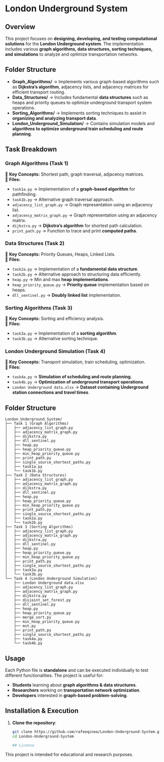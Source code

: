 # London Underground System

## Overview
This project focuses on **designing, developing, and testing computational solutions** for the **London Underground system**. The implementation includes various **graph algorithms, data structures, sorting techniques, and simulations** to analyze and optimize transportation networks.

## Folder Structure
- **Graph_Algorithms/** → Implements various graph-based algorithms such as **Dijkstra’s algorithm**, adjacency lists, and adjacency matrices for efficient transport routing.
- **Data_Structures/** → Includes fundamental **data structures** such as heaps and priority queues to optimize underground transport system operations.
- **Sorting_Algorithms/** → Implements sorting techniques to assist in **organizing and analyzing transport data**.
- **London_Underground_Simulation/** → Contains simulation models and **algorithms to optimize underground train scheduling and route planning**.

## Task Breakdown

### **Graph Algorithms (Task 1)**
📌 **Key Concepts:** Shortest path, graph traversal, adjacency matrices.  
📂 **Files:**
- `task1a.py` → Implementation of a **graph-based algorithm** for pathfinding.
- `task1b.py` → Alternative graph traversal approach.
- `adjacency_list_graph.py` → Graph representation using an adjacency list.
- `adjacency_matrix_graph.py` → Graph representation using an adjacency matrix.
- `dijkstra.py` → **Dijkstra’s algorithm** for shortest path calculation.
- `print_path.py` → Function to trace and print **computed paths**.

### **Data Structures (Task 2)**
📌 **Key Concepts:** Priority Queues, Heaps, Linked Lists.  
📂 **Files:**
- `task2a.py` → Implementation of a **fundamental data structure**.
- `task2b.py` → Alternative approach to structuring data efficiently.
- `heap.py` → Min and max **heap implementations**.
- `heap_priority_queue.py` → **Priority queue** implementation based on heaps.
- `dll_sentinel.py` → **Doubly linked list** implementation.

### **Sorting Algorithms (Task 3)**
📌 **Key Concepts:** Sorting and efficiency analysis.  
📂 **Files:**
- `task3a.py` → Implementation of a **sorting algorithm**.
- `task3b.py` → Alternative sorting technique.

### **London Underground Simulation (Task 4)**
📌 **Key Concepts:** Transport simulation, train scheduling, optimization.  
📂 **Files:**
- `task4a.py` → **Simulation of scheduling and route planning**.
- `task4b.py` → **Optimization of underground transport operations**.
- `London Underground data.xlsx` → **Dataset containing Underground station connections and travel times**.

## Folder Structure

```text
London_Underground_System/
├── Task 1 (Graph Algorithms)
│   ├── adjacency_list_graph.py
│   ├── adjacency_matrix_graph.py
│   ├── dijkstra.py
│   ├── dll_sentinel.py
│   ├── heap.py
│   ├── heap_priority_queue.py
│   ├── min_heap_priority_queue.py
│   ├── print_path.py
│   ├── single_source_shortest_paths.py
│   ├── task1a.py
│   └── task1b.py
├── Task 2 (Data Structures)
│   ├── adjacency_list_graph.py
│   ├── adjacency_matrix_graph.py
│   ├── dijkstra.py
│   ├── dll_sentinel.py
│   ├── heap.py
│   ├── heap_priority_queue.py
│   ├── min_heap_priority_queue.py
│   ├── print_path.py
│   ├── single_source_shortest_paths.py
│   ├── task2a.py
│   └── task2b.py
├── Task 3 (Sorting Algorithms)
│   ├── adjacency_list_graph.py
│   ├── adjacency_matrix_graph.py
│   ├── dijkstra.py
│   ├── dll_sentinel.py
│   ├── heap.py
│   ├── heap_priority_queue.py
│   ├── min_heap_priority_queue.py
│   ├── print_path.py
│   ├── single_source_shortest_paths.py
│   ├── task3a.py
│   └── task3b.py
└── Task 4 (London Underground Simulation)
    ├── London Underground data.xlsx
    ├── adjacency_list_graph.py
    ├── adjacency_matrix_graph.py
    ├── dijkstra.py
    ├── disjoint_set_forest.py
    ├── dll_sentinel.py
    ├── heap.py
    ├── heap_priority_queue.py
    ├── merge_sort.py
    ├── min_heap_priority_queue.py
    ├── mst.py
    ├── print_path.py
    ├── single_source_shortest_paths.py
    ├── task4a.py
    └── task4b.py

```

## Usage
Each Python file is **standalone** and can be executed individually to test different functionalities. The project is useful for:
- **Students** learning about **graph algorithms & data structures**.
- **Researchers** working on **transportation network optimization**.
- **Developers** interested in **graph-based problem-solving**.

## Installation & Execution
1. **Clone the repository**:
   ```sh
   git clone https://github.com/rafeeqinea/London-Underground-System.git
   cd London-Underground-System

   ## License
This project is intended for educational and research purposes.
